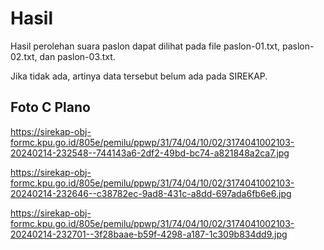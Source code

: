 # Hasil

Hasil perolehan suara paslon dapat dilihat pada file paslon-01.txt, paslon-02.txt, dan paslon-03.txt.

Jika tidak ada, artinya data tersebut belum ada pada SIREKAP.

## Foto C Plano

https://sirekap-obj-formc.kpu.go.id/805e/pemilu/ppwp/31/74/04/10/02/3174041002103-20240214-232548--744143a6-2df2-49bd-bc74-a821848a2ca7.jpg

https://sirekap-obj-formc.kpu.go.id/805e/pemilu/ppwp/31/74/04/10/02/3174041002103-20240214-232646--c38782ec-9ad8-431c-a8dd-697ada6fb6e6.jpg

https://sirekap-obj-formc.kpu.go.id/805e/pemilu/ppwp/31/74/04/10/02/3174041002103-20240214-232701--3f28baae-b59f-4298-a187-1c309b834dd9.jpg
